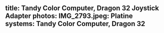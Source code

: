 title: Tandy Color Computer, Dragon 32 Joystick Adapter
photos:
    IMG_2793.jpeg: Platine
systems:
    Tandy Color Computer, Dragon 32
---
